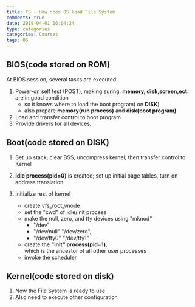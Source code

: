 ```yaml
---
title: FS - How does OS load File System
comments: true
date: 2018-04-01 16:04:24
type: categories
categories: Courses
tags: OS
---
```


## BIOS(code stored on ROM)

At BIOS session, several tasks are executed: 

1. Power-on self test (POST), making suring: **memory, disk,screen,ect.** are in good condition    - so it knows where to load the boot program( on **DISK**)
    - also prepare **memory(run process)** and  **disk(boot program)**2. Load and transfer control to boot program
3. Provide drivers for all devices,

## Boot(code stored on DISK)

1. Set up stack, clear BSS, uncompress kernel, then transfer control to Kernel

2. **Idle process(pid=0)** is created; set up initial page tables, turn on address translation

3. Initialize rest of kernel
    - create vfs\_root\_vnode
    - set the "cwd" of idle/init process
    - make the null, zero, and tty devices using "mknod"
        + "/dev" 
        + "/dev/null"   "/dev/zero", 
        + "/dev/tty0"   "/dev/tty1"
    - create the **"init" process(pid=1)**,   
      which is the ancestor of all other user processes 
    - invoke the scheduler

## Kernel(code stored on disk)

1. Now the File System is ready to use
2. Also need to execute other configuration


